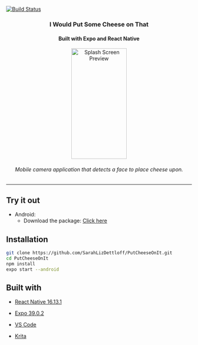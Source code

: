  [![Build Status](https://travis-ci.com/SarahLizDettloff/PutCheeseOnIt.svg?branch=master)](https://travis-ci.org/travis-ci/travis-web)
<a align="center">
    <h3 align="center">I Would Put Some Cheese on That</h3>
</a>
<h4 align="center">Built with Expo and React Native</h4>
<p align="center">
      <img src="https://github.com/SarahLizDettloff/PutCheeseOnIt/blob/master/assets/splash.gif?raw=true" width="150" height="300" alt="Splash Screen Preview">
</p>
<h6 align="center">Mobile camera application that detects a face to place cheese upon.</h6>

---
## Try it out
  * Android: 
     * Download the package: [Click here](https://github.com/SarahLizDettloff/PutCheeseOnIt/raw/master/PutCheeseOnIt.apk)


## Installation

```bash
git clone https://github.com/SarahLizDettloff/PutCheeseOnIt.git
cd PutCheeseOnIt
npm install
expo start --android
```

## Built with
* [React Native 16.13.1](https://facebook.github.io/react-native/)

* [Expo 39.0.2](https://expo.io/)

* [VS Code](https://code.visualstudio.com/)

* [Krita](https://krita.org/en/)
